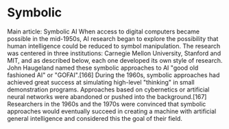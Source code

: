 # Symbolic
Main article: Symbolic AI When access to digital computers became possible in the mid-1950s, AI research began to explore the possibility that human intelligence could be reduced to symbol manipulation. The research was centered in three institutions: Carnegie Mellon University, Stanford and MIT, and as described below, each one developed its own style of research. John Haugeland named these symbolic approaches to AI "good old fashioned AI" or "GOFAI".[166] During the 1960s, symbolic approaches had achieved great success at simulating high-level "thinking" in small demonstration programs. Approaches based on cybernetics or artificial neural networks were abandoned or pushed into the background.[167] Researchers in the 1960s and the 1970s were convinced that symbolic approaches would eventually succeed in creating a machine with artificial general intelligence and considered this the goal of their field.
